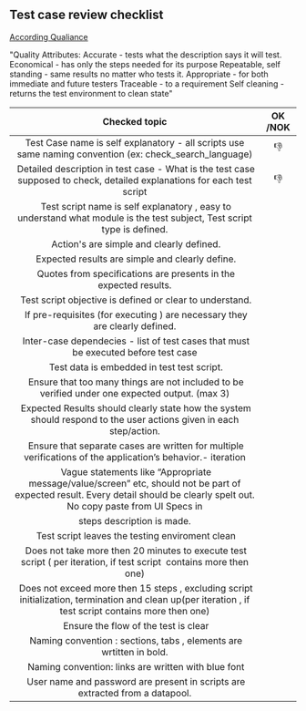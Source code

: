 ## Test case review checklist 

[According Qualiance](https://www.qualitance.com/blog/test-case-review-checklist)

"Quality Attributes:
  Accurate - tests what the description says it will test.
  Economical - has only the steps needed for its purpose
  Repeatable, self standing - same results no matter who tests it.
  Appropriate - for both immediate and future testers
  Traceable - to a requirement
  Self cleaning - returns the test environment to clean state"



| Checked topic | OK /NOK |
| :----: | :----: |
| Test Case name is self explanatory -  all scripts use same naming convention (ex: check_search_language) | :-1: |
| Detailed description in test case  - What is the test case supposed to check, detailed explanations for each test script | :-1: |
| Test script name is self explanatory  , easy to understand what module is the test subject, Test script type is defined. | |
| Action's are simple and clearly defined. | |
| Expected results are simple and clearly define. | |
| Quotes from specifications are presents in the expected results. | |
| Test script objective is defined or clear to understand. | |
| If pre-requisites (for executing ) are necessary they are clearly defined. | |
| Inter-case dependecies - list of test cases that must be executed before test case  | |
| Test data is embedded in test test script.  | |
| Ensure that too many things are not included to be verified under one expected output. (max 3)  | |
| Expected Results should clearly state how the system should respond to the user actions given in each step/action.   | |
| Ensure that separate cases are written for multiple verifications of the application’s behavior.- iteration | |
| Vague statements like “Appropriate message/value/screen” etc, should not be part of  expected result. Every detail should be clearly spelt out. No copy paste from UI Specs in   | |
| steps description is made. | |
| Test script leaves the testing enviroment clean  | |
| Does not take more then 20 minutes to execute test script ( per iteration, if test script  contains more then one)  | |
| Does not exceed more then 15 steps , excluding script initialization, termination and clean up(per iteration , if test script contains more then one)  | |
| Ensure the flow of the test is clear | |
| Naming convention : sections, tabs , elements are wrtitten in bold.  | |
| Naming convention: links are written with blue font  | |
| User name and password are present in scripts are extracted from a datapool.  | |